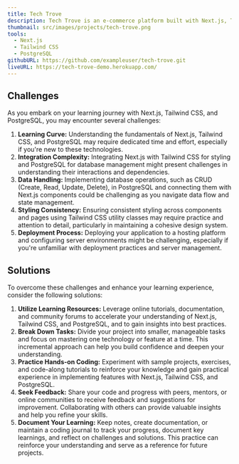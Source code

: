 ```yaml
---
title: Tech Trove
description: Tech Trove is an e-commerce platform built with Next.js, Tailwind CSS, and PostgreSQL, offering a diverse range of electronic gadgets and appliances, aiming to provide a seamless shopping experience for tech enthusiasts and casual buyers alike.
thumbnail: src/images/projects/tech-trove.png
tools:
  - Next.js
  - Tailwind CSS
  - PostgreSQL
githubURL: https://github.com/exampleuser/tech-trove.git
liveURL: https://tech-trove-demo.herokuapp.com/
---
```


## Challenges

As you embark on your learning journey with Next.js, Tailwind CSS, and PostgreSQL, you may encounter several challenges:

1. **Learning Curve:** Understanding the fundamentals of Next.js, Tailwind CSS, and PostgreSQL may require dedicated time and effort, especially if you're new to these technologies.
2. **Integration Complexity:** Integrating Next.js with Tailwind CSS for styling and PostgreSQL for database management might present challenges in understanding their interactions and dependencies.
3. **Data Handling:** Implementing database operations, such as CRUD (Create, Read, Update, Delete), in PostgreSQL and connecting them with Next.js components could be challenging as you navigate data flow and state management.
4. **Styling Consistency:** Ensuring consistent styling across components and pages using Tailwind CSS utility classes may require practice and attention to detail, particularly in maintaining a cohesive design system.
5. **Deployment Process:** Deploying your application to a hosting platform and configuring server environments might be challenging, especially if you're unfamiliar with deployment practices and server management.

## Solutions

To overcome these challenges and enhance your learning experience, consider the following solutions:

1. **Utilize Learning Resources:** Leverage online tutorials, documentation, and community forums to accelerate your understanding of Next.js, Tailwind CSS, and PostgreSQL, and to gain insights into best practices.
2. **Break Down Tasks:** Divide your project into smaller, manageable tasks and focus on mastering one technology or feature at a time. This incremental approach can help you build confidence and deepen your understanding.
3. **Practice Hands-on Coding:** Experiment with sample projects, exercises, and code-along tutorials to reinforce your knowledge and gain practical experience in implementing features with Next.js, Tailwind CSS, and PostgreSQL.
4. **Seek Feedback:** Share your code and progress with peers, mentors, or online communities to receive feedback and suggestions for improvement. Collaborating with others can provide valuable insights and help you refine your skills.
5. **Document Your Learning:** Keep notes, create documentation, or maintain a coding journal to track your progress, document key learnings, and reflect on challenges and solutions. This practice can reinforce your understanding and serve as a reference for future projects.

